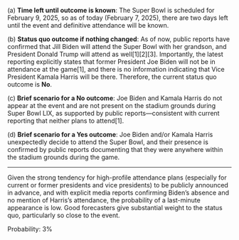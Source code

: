 (a) **Time left until outcome is known**:
The Super Bowl is scheduled for February 9, 2025, so as of today (February 7, 2025), there are two days left until the event and definitive attendance will be known.

(b) **Status quo outcome if nothing changed**:
As of now, public reports have confirmed that Jill Biden will attend the Super Bowl with her grandson, and President Donald Trump will attend as well[1][2][3]. Importantly, the latest reporting explicitly states that former President Joe Biden will not be in attendance at the game[1], and there is no information indicating that Vice President Kamala Harris will be there. Therefore, the current status quo outcome is **No**.

(c) **Brief scenario for a No outcome**:
Joe Biden and Kamala Harris do not appear at the event and are not present on the stadium grounds during Super Bowl LIX, as supported by public reports—consistent with current reporting that neither plans to attend[1].

(d) **Brief scenario for a Yes outcome**:
Joe Biden and/or Kamala Harris unexpectedly decide to attend the Super Bowl, and their presence is confirmed by public reports documenting that they were anywhere within the stadium grounds during the game.

---

Given the strong tendency for high-profile attendance plans (especially for current or former presidents and vice presidents) to be publicly announced in advance, and with explicit media reports confirming Biden’s absence and no mention of Harris’s attendance, the probability of a last-minute appearance is low. Good forecasters give substantial weight to the status quo, particularly so close to the event.

Probability: 3%